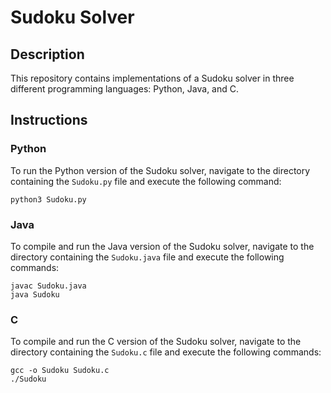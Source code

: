 # Sudoku Solver

## Description

This repository contains implementations of a Sudoku solver in three different programming languages: Python, Java, and C.

## Instructions

### Python

To run the Python version of the Sudoku solver, navigate to the directory containing the `Sudoku.py` file and execute the following command:

```
python3 Sudoku.py
```

### Java

To compile and run the Java version of the Sudoku solver, navigate to the directory containing the `Sudoku.java` file and execute the following commands:

```
javac Sudoku.java
java Sudoku
```

### C

To compile and run the C version of the Sudoku solver, navigate to the directory containing the `Sudoku.c` file and execute the following commands:

```
gcc -o Sudoku Sudoku.c
./Sudoku
```
